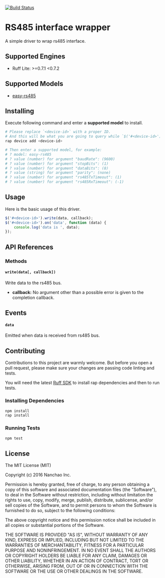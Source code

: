 [![Build Status](https://travis-ci.org/ruff-drivers/easy-rs485.svg)](https://travis-ci.org/ruff-drivers/easy-rs485)

# RS485 interface wrapper

A simple driver to wrap rs485 interface.

## Supported Engines

* Ruff Lite: >=0.7.1 <0.7.2

## Supported Models

- [easy-rs485](https://rap.ruff.io/devices/easy-rs485)

## Installing

Execute following command and enter a **supported model** to install.

```sh
# Please replace `<device-id>` with a proper ID.
# And this will be what you are going to query while `$('#<device-id>')`.
rap device add <device-id>

# Then enter a supported model, for example:
# ? model: easy-rs485
# ? value (number) for argument "baudRate": (9600)
# ? value (number) for argument "stopBits": (1)
# ? value (number) for argument "dataBits": (8)
# ? value (string) for argument "parity": (none)
# ? value (number) for argument "rs485TxTimeout": (1)
# ? value (number) for argument "rs485RxTimeout": (-1)
```

## Usage

Here is the basic usage of this driver.

```js
$('#<device-id>').write(data, callback);
$('#<device-id>').on('data', function (data) {
    console.log('data is ', data);
});
```

## API References

### Methods

#### `write(data[, callback])`

Write data to the rs485 bus.

- **callback:** No argument other than a possible error is given to the completion callback.

## Events

#### `data`

Emitted when data is received from rs485 bus.

## Contributing

Contributions to this project are warmly welcome. But before you open a pull request, please make sure your changes are passing code linting and tests.

You will need the latest [Ruff SDK](https://ruff.io/) to install rap dependencies and then to run tests.

### Installing Dependencies

```sh
npm install
rap install
```

### Running Tests

```sh
npm test
```

## License

The MIT License (MIT)

Copyright (c) 2016 Nanchao Inc.

Permission is hereby granted, free of charge, to any person obtaining a copy of this software and associated documentation files (the "Software"), to deal in the Software without restriction, including without limitation the rights to use, copy, modify, merge, publish, distribute, sublicense, and/or sell copies of the Software, and to permit persons to whom the Software is furnished to do so, subject to the following conditions:

The above copyright notice and this permission notice shall be included in all copies or substantial portions of the Software.

THE SOFTWARE IS PROVIDED "AS IS", WITHOUT WARRANTY OF ANY KIND, EXPRESS OR IMPLIED, INCLUDING BUT NOT LIMITED TO THE WARRANTIES OF MERCHANTABILITY, FITNESS FOR A PARTICULAR PURPOSE AND NONINFRINGEMENT. IN NO EVENT SHALL THE AUTHORS OR COPYRIGHT HOLDERS BE LIABLE FOR ANY CLAIM, DAMAGES OR OTHER LIABILITY, WHETHER IN AN ACTION OF CONTRACT, TORT OR OTHERWISE, ARISING FROM, OUT OF OR IN CONNECTION WITH THE SOFTWARE OR THE USE OR OTHER DEALINGS IN THE SOFTWARE.
